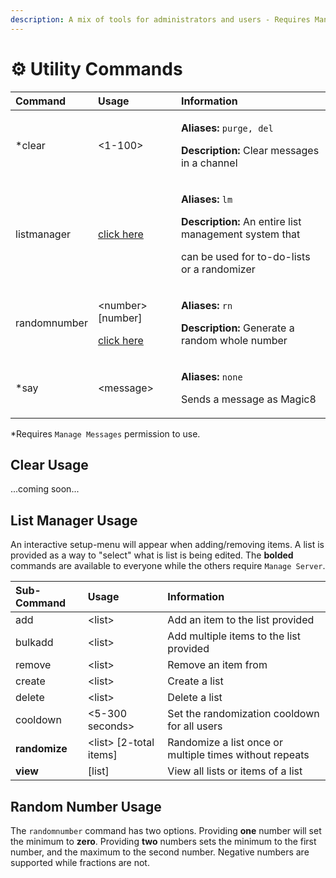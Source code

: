 ```yaml
---
description: A mix of tools for administrators and users - Requires Manage Server
---
```


# ⚙️ Utility Commands

<table>
  <thead>
    <tr>
      <th style="text-align:left">Command</th>
      <th style="text-align:left">Usage</th>
      <th style="text-align:left">Information</th>
    </tr>
  </thead>
  <tbody>
    <tr>
      <td style="text-align:left">*clear</td>
      <td style="text-align:left">&lt;1-100&gt;</td>
      <td style="text-align:left">
        <p><b>Aliases:</b>  <code>purge, del</code>
        </p>
        <p><b>Description:</b> Clear messages in a channel</p>
      </td>
    </tr>
    <tr>
      <td style="text-align:left">listmanager</td>
      <td style="text-align:left"><a href="utilities.md#list-manager-usage">click here</a>
      </td>
      <td style="text-align:left">
        <p><b>Aliases: </b><code>lm</code>
        </p>
        <p><b>Description: </b>An entire list management system that</p>
        <p>can be used for to-do-lists or a randomizer</p>
      </td>
    </tr>
    <tr>
      <td style="text-align:left">randomnumber</td>
      <td style="text-align:left">
        <p>&lt;number&gt; [number]</p>
        <p><a href="utilities.md#random-number-usage">click here</a>
        </p>
      </td>
      <td style="text-align:left">
        <p><b>Aliases:</b>  <code>rn</code>
        </p>
        <p><b>Description:</b> Generate a random whole number</p>
      </td>
    </tr>
    <tr>
      <td style="text-align:left">*say</td>
      <td style="text-align:left">&lt;message&gt;</td>
      <td style="text-align:left">
        <p><b>Aliases: </b><code>none</code>
        </p>
        <p>Sends a message as Magic8</p>
      </td>
    </tr>
  </tbody>
</table>

\*Requires `Manage Messages` permission to use.

## Clear Usage

...coming soon...

## List Manager Usage

An interactive setup-menu will appear when adding/removing items. A list is provided as a way to "select" what is list is being edited. The **bolded** commands are available to everyone while the others require `Manage Server`.

| Sub-Command | Usage | Information |
| :--- | :--- | :--- |
| add | &lt;list&gt; | Add an item to the list provided |
| bulkadd | &lt;list&gt; | Add multiple items to the list provided |
| remove | &lt;list&gt; | Remove an item from  |
| create | &lt;list&gt; | Create a list |
| delete | &lt;list&gt; | Delete a list |
| cooldown | &lt;5-300 seconds&gt; | Set the randomization cooldown for all users |
| **randomize** | &lt;list&gt; \[2-total items\] | Randomize a list once or multiple times without repeats |
| **view** | \[list\] | View all lists or items of a list |

## Random Number Usage

The `randomnumber` command has two options. Providing **one** number will set the minimum to **zero**. Providing **two** numbers sets the minimum to the first number, and the maximum to the second number. Negative numbers are supported while fractions are not.

